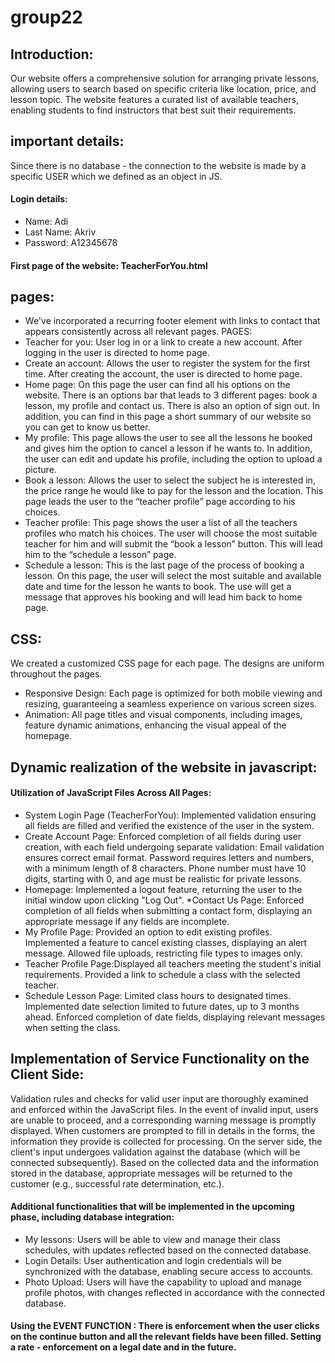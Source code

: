 # group22
## Introduction:
Our website offers a comprehensive solution for arranging private lessons, allowing users to search based on specific criteria like location, price, and lesson topic. The website features a curated list of available teachers, enabling students to find instructors that best suit their requirements.
## important details:
 Since there is no database - the connection to the website is made by a specific USER which we defined as an object in JS.
#### Login details:
* Name: Adi
*  Last Name: Akriv
* Password: A12345678
#### First page of the website: TeacherForYou.html
## pages: 
* We've incorporated a recurring footer element with links to contact that appears consistently across all relevant pages.
PAGES:
* Teacher for you:
User log in or a link to create a new account.
After logging in the user is directed to home page.
* Create an account:
Allows the user to register the system for the first time.
After creating the account, the user is directed to home page.
* Home page:
On this page the user can find all his options on the website. There is an options bar that leads to 3 different pages: book a lesson, my profile and contact us.  There is also an option of sign out. In addition, you can find in this page a short summary of our website so you can get to know us better.
* My profile:
This page allows the user to see all the lessons he booked and gives him the option to cancel a lesson if he wants to. 
In addition, the user can edit and update his profile, including the option to upload a picture.
* Book a lesson:
Allows the user to select the subject he is interested in, the price range he would like to pay for the lesson and the location. This page leads the user to the “teacher profile” page according to his choices. 
* Teacher profile:
This page shows the user a list of all the teachers profiles who match his choices. The user will choose the most suitable teacher for him and will submit the “book a lesson” button. This will lead him to the “schedule a lesson” page.
* Schedule a lesson:
This is the last page of the process of booking a lesson. On this page, the user will select the most suitable and available date and time for the lesson he wants to book. The use will get a message that approves his booking and will lead him back to home page.

## CSS:
We created a customized CSS page for each page. The designs are uniform throughout the pages.

* Responsive Design: Each page is optimized for both mobile viewing and resizing, guaranteeing a seamless experience on various screen sizes.
* Animation: All page titles and visual components, including images, feature dynamic animations, enhancing the visual appeal of the homepage.

## Dynamic realization of the website in javascript:
#### Utilization of JavaScript Files Across All Pages:
* System Login Page (TeacherForYou): Implemented validation ensuring all fields are filled and verified the existence of the user in the system.
* Create Account Page:
Enforced completion of all fields during user creation, with each field undergoing separate validation:
Email validation ensures correct email format.
Password requires letters and numbers, with a minimum length of 8 characters.
Phone number must have 10 digits, starting with 0, and age must be realistic for private lessons.
* Homepage:
Implemented a logout feature, returning the user to the initial window upon clicking "Log Out".
*Contact Us Page:
Enforced completion of all fields when submitting a contact form, displaying an appropriate message if any fields are incomplete.
* My Profile Page:
Provided an option to edit existing profiles.
Implemented a feature to cancel existing classes, displaying an alert message.
Allowed file uploads, restricting file types to images only.
* Teacher Profile Page:Displayed all teachers meeting the student's initial requirements.
Provided a link to schedule a class with the selected teacher.
* Schedule Lesson Page:
Limited class hours to designated times.
Implemented date selection limited to future dates, up to 3 months ahead.
Enforced completion of date fields, displaying relevant messages when setting the class.

## Implementation of Service Functionality on the Client Side:
Validation rules and checks for valid user input are thoroughly examined and enforced within the JavaScript files. In the event of invalid input, users are unable to proceed, and a corresponding warning message is promptly displayed.
When customers are prompted to fill in details in the forms, the information they provide is collected for processing. On the server side, the client's input undergoes validation against the database (which will be connected subsequently). Based on the collected data and the information stored in the database, appropriate messages will be returned to the customer (e.g., successful rate determination, etc.).

#### Additional functionalities that will be implemented in the upcoming phase, including database integration:
* My lessons: Users will be able to view and manage their class schedules, with updates reflected based on the connected database.
* Login Details: User authentication and login credentials will be synchronized with the database, enabling secure access to accounts.
* Photo Upload: Users will have the capability to upload and manage profile photos, with changes reflected in accordance with the connected database.
#### Using the EVENT FUNCTION : There is enforcement when the user clicks on the continue button and all the relevant fields have been filled. Setting a rate - enforcement on a legal date and in the future.


